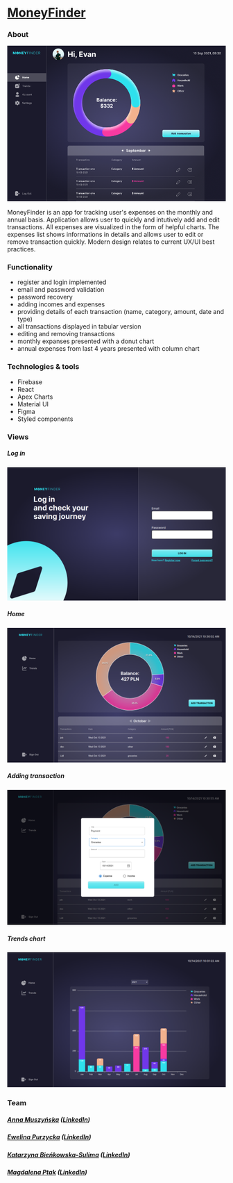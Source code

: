 # [MoneyFinder](https://umniedzialateam.web.app/)

### About

![Figma design](./src/MoneyFinder/Figma.png)

MoneyFinder is an app for tracking user's expenses on the monthly and annual basis. Application allows user to quickly and intutively add and edit transactions. All expenses are visualized in the form of helpful charts. The expenses list shows informations in details and allows user to edit or remove transaction quickly. Modern design relates to current UX/UI best practices.

### Functionality

- register and login implemented
- email and password validation
- password recovery
- adding incomes and expenses
- providing details of each transaction (name, category, amount, date and type)
- all transactions displayed in tabular version
- editing and removing transactions
- monthly expanses presented with a donut chart
- annual expenses from last 4 years presented with column chart

### Technologies & tools

- Firebase
- React
- Apex Charts
- Material UI
- Figma
- Styled components

### Views

##### Log in

![Log in](./src/MoneyFinder/LogIn.png)

##### Home

![Home](./src/MoneyFinder/Home.png)

##### Adding transaction

![Add modal](./src/MoneyFinder/Add.png)

##### Trends chart

![Trends chart](./src/MoneyFinder/Trends.png)

### Team

##### [Anna Muszyńska](https://github.com/anna-muszynska) ([LinkedIn](https://www.linkedin.com/in/anna-muszynska/))

##### [Ewelina Purzycka](https://github.com/evi-purzycka) ([LinkedIn](https://www.linkedin.com/in/ewelina-purzycka/))

##### [Katarzyna Bieńkowska-Sulima](https://github.com/kasiabienkowska) ([LinkedIn](https://www.linkedin.com/in/katarzyna-bie%C5%84kowska03/))

##### [Magdalena Ptak](https://github.com/MagPtak) ([LinkedIn](https://www.linkedin.com/in/ptak-magdalena/))
